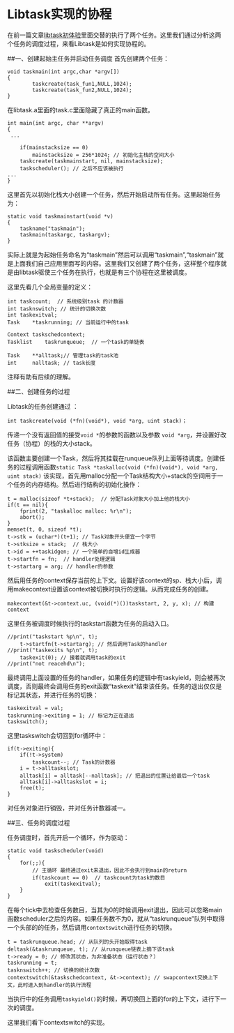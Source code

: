 # Libtask实现的协程


在前一篇文章[libtask初体验]()里面交替的执行了两个任务。这里我们通过分析这两个任务的调度过程，来看Libtask是如何实现协程的。

##一、创建起始主任务并启动任务调度
首先创建两个任务：

    void taskmain(int argc,char *argv[])
    {
            taskcreate(task_fun1,NULL,1024);
            taskcreate(task_fun2,NULL,1024);
    }
    
在libtask.a里面的task.c里面隐藏了真正的main函数。
    
    int main(int argc, char **argv)
    {
     ...
    
    	if(mainstacksize == 0)
    		mainstacksize = 256*1024; // 初始化主栈的空间大小
    	taskcreate(taskmainstart, nil, mainstacksize);
    	taskscheduler(); // 之后不应该被执行
    ...
    }
    
这里首先以初始化栈大小创建一个任务，然后开始启动所有任务。这里起始任务为：

    static void taskmainstart(void *v)
    {
    	taskname("taskmain");
    	taskmain(taskargc, taskargv);
    }
    
实际上就是为起始任务命名为“taskmain”然后可以调用“taskmain”,“taskmain”就是上面我们自己应用里面写的内容。这里我们又创建了两个任务，这样整个程序就是由libtask驱使三个任务在执行，也就是有三个协程在这里被调度。

这里先看几个全局变量的定义：

    int	taskcount;  // 系统级别task 的计数器
    int	tasknswitch; // 统计的切换次数
    int	taskexitval;
    Task	*taskrunning; // 当前运行中的task
    
    Context	taskschedcontext;
    Tasklist	taskrunqueue;  // 一个task的单链表
    
    Task	**alltask;// 管理task的task池
    int		nalltask; // task长度
    
注释有助有后续的理解。
    
##二、创建任务的过程

Libtask的任务创建通过 ：
    
    int taskcreate(void (*fn)(void*), void *arg, uint stack)；
    
传递一个没有返回值的接受`void *`的参数的函数以及参数 `void *arg`，并设置好改任务（协程）的栈的大小stack。

该函数主要创建一个Task，然后将其挂载在runqueue队列上面等待调度。创建任务的过程调用函数`static Task *taskalloc(void (*fn)(void*), void *arg, uint stack)`  该实现，首先用malloc分配一个Task结构大小+stack的空间用于一个任务的内存结构。然后进行结构的初始化操作：

    t = malloc(sizeof *t+stack);  // 分配Task对象大小加上他的栈大小
    if(t == nil){
    	fprint(2, "taskalloc malloc: %r\n");
    	abort();
    }
    memset(t, 0, sizeof *t);
    t->stk = (uchar*)(t+1); // Task对象开头便宜一个字节
    t->stksize = stack;  // 栈大小
    t->id = ++taskidgen; // 一个简单的自增id生成器
    t->startfn = fn;  // handler处理逻辑
    t->startarg = arg; // handler的参数
    
然后用任务的context保存当前的上下文。设置好该context的sp、栈大小后，调用makecontext设置该context被切换时执行的逻辑。从而完成任务的创建。

	makecontext(&t->context.uc, (void(*)())taskstart, 2, y, x); // 构建context
这里任务被调度时候执行的taskstart函数为任务的启动入口。

    //print("taskstart %p\n", t);
    	t->startfn(t->startarg); // 然后调用Task的handler
    //print("taskexits %p\n", t);
    	taskexit(0); // 接着就调用task的exit
    //print("not reacehd\n");
最终调用上面设置的任务的handler，如果任务的逻辑中有taskyield，则会被再次调度，否则最终会调用任务的exit函数“taskexit”结束该任务。任务的退出仅仅是标记其状态，并进行任务的切换：

    taskexitval = val;
    taskrunning->exiting = 1; // 标记为正在退出
    taskswitch();

这里taskswitch会切回到for循环中：

    if(t->exiting){
    	if(!t->system)
    		taskcount--; // Task的计数器
    	i = t->alltaskslot;
    	alltask[i] = alltask[--nalltask]; // 把退出的位置让给最后一个task
    	alltask[i]->alltaskslot = i;
    	free(t);
    }
对任务对象进行销毁，并对任务计数器减一。

##三、任务的调度过程  

任务调度时，首先开启一个循环，作为驱动：

    static void taskscheduler(void)
    {
    	for(;;){
    		// 主循环 最终通过exit来退出，因此不会执行到main的return
        	if(taskcount == 0)  // taskcount为task的数目
    			exit(taskexitval);
    	}
    }  
在每个tick中去检查任务数目，当其为0的时候调用exit退出，因此可以忽略main函数scheduler之后的内容。如果任务数不为0，就从“taskrunqueue”队列中取得一个头部的的任务，然后调用`contextswitch`进行任务的切换。

    t = taskrunqueue.head; // 从队列的头开始取得task
    deltask(&taskrunqueue, t); // 从runqueue链表上摘下该task
    t->ready = 0; // 修改其状态，为非准备状态（运行状态？）
    taskrunning = t;
    tasknswitch++; // 切换的统计次数
    contextswitch(&taskschedcontext, &t->context); // swapcontext交换上下文，此时进入到handler的执行流程

当执行中的任务调用`taskyield()`的时候，再切换回上面的for的上下文，进行下一次的调度。

这里我们看下contextswitch的实现。
